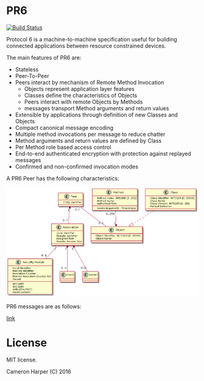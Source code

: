 PR6
===

[![Build Status](https://travis-ci.org/cjhdev/pr6.svg?branch=master)](https://travis-ci.org/cjhdev/pr6)

Protocol 6 is a machine-to-machine specification useful for building
connected applications between resource constrained devices.

The main features of PR6 are:

- Stateless
- Peer-To-Peer
- Peers interact by mechanism of Remote Method Invocation
    - Objects represent application layer features
    - Classes define the characteristics of Objects
    - Peers interact with remote Objects by Methods
    - messages transport Method arguments and return values
- Extensible by applications through definition of new Classes and Objects
- Compact canonical message encoding
- Multiple method invocations per message to reduce chatter
- Method arguments and return values are defined by Class
- Per Method role based access control
- End-to-end authenticated encryption with protection against replayed messages
- Confirmed and non-confirmed invocation modes

A PR6 Peer has the following characteristics:

![image missing](doc/plantuml/pr6_characteristics.png "PR6 Peer")

PR6 messages are as follows:

[link](doc/asn1/pr6.asn1 "PR6 ASN.1")

# License

MIT license.

Cameron Harper (C) 2016




